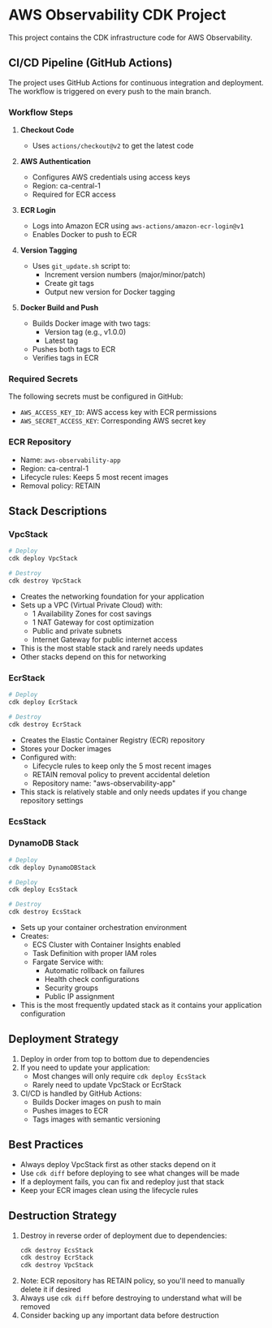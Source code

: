 # AWS Observability CDK Project

This project contains the CDK infrastructure code for AWS Observability.

## CI/CD Pipeline (GitHub Actions)

The project uses GitHub Actions for continuous integration and deployment. The workflow is triggered on every push to the main branch.

### Workflow Steps

1. **Checkout Code**

   - Uses `actions/checkout@v2` to get the latest code

2. **AWS Authentication**

   - Configures AWS credentials using access keys
   - Region: ca-central-1
   - Required for ECR access

3. **ECR Login**

   - Logs into Amazon ECR using `aws-actions/amazon-ecr-login@v1`
   - Enables Docker to push to ECR

4. **Version Tagging**

   - Uses `git_update.sh` script to:
     - Increment version numbers (major/minor/patch)
     - Create git tags
     - Output new version for Docker tagging

5. **Docker Build and Push**
   - Builds Docker image with two tags:
     - Version tag (e.g., v1.0.0)
     - Latest tag
   - Pushes both tags to ECR
   - Verifies tags in ECR

### Required Secrets

The following secrets must be configured in GitHub:

- `AWS_ACCESS_KEY_ID`: AWS access key with ECR permissions
- `AWS_SECRET_ACCESS_KEY`: Corresponding AWS secret key

### ECR Repository

- Name: `aws-observability-app`
- Region: ca-central-1
- Lifecycle rules: Keeps 5 most recent images
- Removal policy: RETAIN

## Stack Descriptions

### VpcStack

```bash
# Deploy
cdk deploy VpcStack

# Destroy
cdk destroy VpcStack
```

- Creates the networking foundation for your application
- Sets up a VPC (Virtual Private Cloud) with:
  - 1 Availability Zones for cost savings
  - 1 NAT Gateway for cost optimization
  - Public and private subnets
  - Internet Gateway for public internet access
- This is the most stable stack and rarely needs updates
- Other stacks depend on this for networking

### EcrStack

```bash
# Deploy
cdk deploy EcrStack

# Destroy
cdk destroy EcrStack
```

- Creates the Elastic Container Registry (ECR) repository
- Stores your Docker images
- Configured with:
  - Lifecycle rules to keep only the 5 most recent images
  - RETAIN removal policy to prevent accidental deletion
  - Repository name: "aws-observability-app"
- This stack is relatively stable and only needs updates if you change repository settings

### EcsStack

### DynamoDB Stack

```bash
# Deploy
cdk deploy DynamoDBStack
```

```bash
# Deploy
cdk deploy EcsStack

# Destroy
cdk destroy EcsStack
```

- Sets up your container orchestration environment
- Creates:
  - ECS Cluster with Container Insights enabled
  - Task Definition with proper IAM roles
  - Fargate Service with:
    - Automatic rollback on failures
    - Health check configurations
    - Security groups
    - Public IP assignment
- This is the most frequently updated stack as it contains your application configuration

## Deployment Strategy

1. Deploy in order from top to bottom due to dependencies
2. If you need to update your application:
   - Most changes will only require `cdk deploy EcsStack`
   - Rarely need to update VpcStack or EcrStack
3. CI/CD is handled by GitHub Actions:
   - Builds Docker images on push to main
   - Pushes images to ECR
   - Tags images with semantic versioning

## Best Practices

- Always deploy VpcStack first as other stacks depend on it
- Use `cdk diff` before deploying to see what changes will be made
- If a deployment fails, you can fix and redeploy just that stack
- Keep your ECR images clean using the lifecycle rules

## Destruction Strategy

1. Destroy in reverse order of deployment due to dependencies:
   ```bash
   cdk destroy EcsStack
   cdk destroy EcrStack
   cdk destroy VpcStack
   ```
2. Note: ECR repository has RETAIN policy, so you'll need to manually delete it if desired
3. Always use `cdk diff` before destroying to understand what will be removed
4. Consider backing up any important data before destruction
